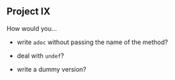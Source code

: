 ##  Project IX

How would you...

* write `adoc` without passing the name of the method?

* deal with `undef`?

* write a dummy version?
